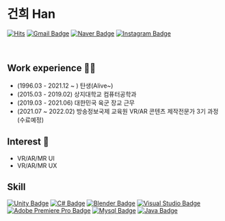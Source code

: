 # 건희 Han


[![Hits](https://hits.seeyoufarm.com/api/count/incr/badge.svg?url=https%3A%2F%2Fgithub.com%2Fgunheehan&count_bg=%235E9236&title_bg=%23FF0000&icon=&icon_color=%23FFFFFF&title=VISIT&edge_flat=false)](https://hits.seeyoufarm.com)
[![Gmail Badge](https://img.shields.io/badge/Gmail-d14836?style=flat-square&logo=Gmail&logoColor=white&link=mailto:rjstmsla@gmail.com)](mailto:rjstmsla@gmail.com)
[![Naver Badge](https://img.shields.io/badge/Naver-03C75A?style=flat-square&logo=Naver&logoColor=white&link=mailto:gksrjsgml13@naver.com)](mailto:gksrjsgml13@naver.com)
[![Instagram Badge](https://img.shields.io/badge/-Instagram-dd2a7b?style=flat-square&logo=instagram&logoColor=white&link=https://www.instagram.com/shine_gunx/)](https://www.instagram.com/shine_gunx/) 

<br>

## Work experience 🤹‍♀️
- (1996.03 - 2021.12 ~ ) 탄생(Alive~)
- (2015.03 - 2019.02) 상지대학교 컴퓨터공학과
- (2019.03 - 2021.06) 대한민국 육군 장교 근무
- (2021.07 ~ 2022.02) 방송정보국제 교육원 VR/AR 콘텐츠 제작전문가 3기 과정(수료예정)

## Interest 👀
- VR/AR/MR UI
- VR/AR/MR UX

## Skill
[![Unity Badge](https://img.shields.io/badge/Unity-000000?style=flat-square&logo=Unity&logoColor=white)]()
[![C# Badge](https://img.shields.io/badge/Unity-239120?style=flat-square&logo=Unity&logoColor=white)]()
[![Blender Badge](https://img.shields.io/badge/Blender-F5792A?style=flat-square&logo=Blender&logoColor=white)]()
[![Visual Studio Badge](https://img.shields.io/badge/VisualStudio-5C2D91?style=flat-square&logo=VisualStudio&logoColor=white)]()
[![Adobe Premiere Pro Badge](https://img.shields.io/badge/AdobePremierePro-9999FF?style=flat-square&logo=AdobePremierePro&logoColor=white)]()
[![Mysql Badge](https://img.shields.io/badge/Mysql-4479A1?style=flat-square&logo=Mysql&logoColor=white)]()
[![Java Badge](https://img.shields.io/badge/Java-007396?style=flat-square&logo=Java&logoColor=white)]()
